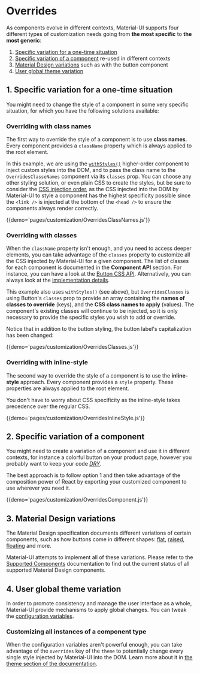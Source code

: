 # Overrides

As components evolve in different contexts, Material-UI supports four different types of customization needs going from
**the most specific** to **the most generic**:

1. [Specific variation for a one-time situation](#1-specific-variation-for-a-one-time-situation)
2. [Specific variation of a component](#2-specific-variation-of-a-component) re-used in different contexts
4. [Material Design variations](#3-material-design-variations) such as with the button component
3. [User global theme variation](#4-user-global-theme-variation)

## 1. Specific variation for a one-time situation

You might need to change the style of a component in some very specific situation, for which you have the following
solutions available:

### Overriding with class names

The first way to override the style of a component is to use **class names**.
Every component provides a `className` property which is always applied to the root element.

In this example, we are using the [`withStyles()`](http://localhost:3000/customization/css-in-js#api) higher-order
component to inject custom styles into the DOM, and to pass the class name to the `OverridesClasseNames` component via
 its `classes` prop. You can choose any other styling solution, or even plain CSS to create the styles, but be sure to
consider the [CSS injection order](/css-in-js#css-injection-order), as the CSS injected into the DOM by Material-UI to
style a component has the highest specificity possible since the `<link />` is injected at the bottom of the `<head />`
to ensure the components always render correctly.

{{demo='pages/customization/OverridesClassNames.js'}}

### Overriding with classes

When the `className` property isn't enough, and you need to access deeper elements, you can take advantage of the
`classes` property to customize all the CSS injected by Material-UI for a given component. The list of classes for each
component is documented in the **Component API** section. For instance, you can have a look at the [Button CSS API](/api/button#css-api).
Alternatively, you can always look at the [implementation details](https://github.com/callemall/material-ui/blob/v1-beta/src/Button/Button.js).

This example also uses `withStyles()` (see above), but `OverridesClasses` is using Button's `classes` prop to provide an
array containing the **names of classes to override** (keys), and the **CSS class names to apply** (values). The
component's existing classes will continue to be injected, so it is only necessary to provide the specific styles you
wish to add or override.

Notice that in addition to the button styling, the button label's capitalization has been changed:

{{demo='pages/customization/OverridesClasses.js'}}

### Overriding with inline-style

The second way to override the style of a component is to use the **inline-style** approach.
Every component provides a `style` property.
These properties are always applied to the root element.

You don't have to worry about CSS specificity as the inline-style takes precedence over the regular CSS.

{{demo='pages/customization/OverridesInlineStyle.js'}}

## 2. Specific variation of a component

You might need to create a variation of a component and use it in different contexts, for instance a colorful button on
your product page, however you probably want to keep your code [*DRY*](https://en.wikipedia.org/wiki/Don%27t_repeat_yourself).

The best approach is to follow option 1 and then take advantage of the composition power of React by exporting your
customized component to use wherever you need it.

{{demo='pages/customization/OverridesComponent.js'}}

## 3. Material Design variations

The Material Design specification documents different variations of certain components, such as how buttons come in
different shapes:
[flat](https://material.io/guidelines/components/buttons.html#buttons-flat-buttons),
[raised](https://material.io/guidelines/components/buttons.html#buttons-raised-buttons),
[floating](https://material.io/guidelines/components/buttons-floating-action-button.html) and more.

Material-UI attempts to implement all of these variations. Please refer to the [Supported Components](/getting-started/supported-components)
documentation to find out the current status of all supported Material Design components.

## 4. User global theme variation

In order to promote consistency and manage the user interface as a whole, Material-UI provide mechanisms to apply global
changes. You can tweak the [configuration variables](/customization/themes#configuration-variables).

### Customizing all instances of a component type

When the configuration variables aren't powerful enough, you can take advantage of the `overrides` key of the `theme`
to potentially change every single style injected by Material-UI into the DOM. Learn more about it in
[the theme section of the documentation](/customization/themes#customizing-all-instances-of-a-component-type).
